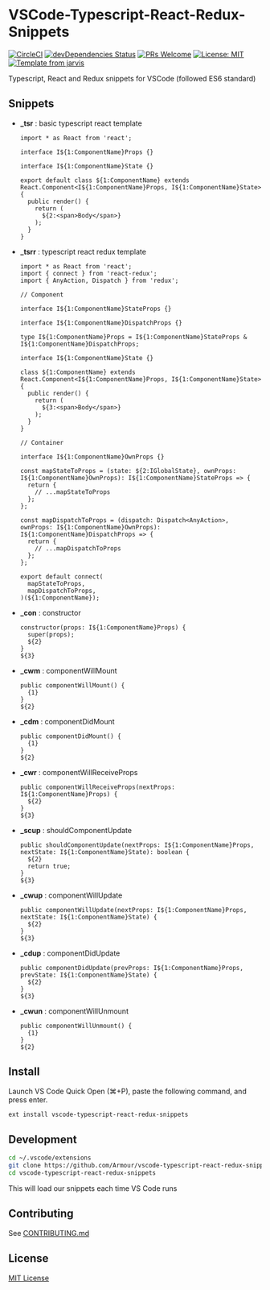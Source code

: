 # VSCode-Typescript-React-Redux-Snippets

[![CircleCI](https://circleci.com/gh/Armour/vscode-typescript-react-redux-snippets/tree/master.png?style=shield)](https://circleci.com/gh/Armour/vscode-typescript-react-redux-snippets/tree/master)
[![devDependencies Status](https://david-dm.org/Armour/vscode-typescript-react-redux-snippets/dev-status.png)](https://david-dm.org/Armour/vscode-typescript-react-redux-snippets?type=dev)
[![PRs Welcome](https://img.shields.io/badge/PRs-welcome-brightgreen.png?style=flat)](http://makeapullrequest.com)
[![License: MIT](https://img.shields.io/badge/License-MIT-blue.png)](https://opensource.org/licenses/MIT)
[![Template from jarvis](https://img.shields.io/badge/Hi-Jarvis-ff69b4.png)](https://github.com/Armour/Jarvis)

Typescript, React and Redux snippets for VSCode (followed ES6 standard)

## Snippets

* **_tsr** : basic typescript react template

  ```tsx
  import * as React from 'react';

  interface I${1:ComponentName}Props {}

  interface I${1:ComponentName}State {}

  export default class ${1:ComponentName} extends React.Component<I${1:ComponentName}Props, I${1:ComponentName}State> {
    public render() {
      return (
        ${2:<span>Body</span>}
      );
    }
  }
  ```

* **_tsrr** : typescript react redux template

  ```tsx
  import * as React from 'react';
  import { connect } from 'react-redux';
  import { AnyAction, Dispatch } from 'redux';

  // Component

  interface I${1:ComponentName}StateProps {}

  interface I${1:ComponentName}DispatchProps {}

  type I${1:ComponentName}Props = I${1:ComponentName}StateProps & I${1:ComponentName}DispatchProps;

  interface I${1:ComponentName}State {}

  class ${1:ComponentName} extends React.Component<I${1:ComponentName}Props, I${1:ComponentName}State> {
    public render() {
      return (
        ${3:<span>Body</span>}
      );
    }
  }

  // Container

  interface I${1:ComponentName}OwnProps {}

  const mapStateToProps = (state: ${2:IGlobalState}, ownProps: I${1:ComponentName}OwnProps): I${1:ComponentName}StateProps => {
    return {
      // ...mapStateToProps
    };
  };

  const mapDispatchToProps = (dispatch: Dispatch<AnyAction>, ownProps: I${1:ComponentName}OwnProps): I${1:ComponentName}DispatchProps => {
    return {
      // ...mapDispatchToProps
    };
  };

  export default connect(
    mapStateToProps,
    mapDispatchToProps,
  )(${1:ComponentName});
  ```

* **_con** : constructor

  ```tsx
  constructor(props: I${1:ComponentName}Props) {
    super(props);
    ${2}
  }
  ${3}
  ```

* **_cwm** : componentWillMount

  ```tsx
  public componentWillMount() {
    {1}
  }
  ${2}
  ```

* **_cdm** : componentDidMount

  ```tsx
  public componentDidMount() {
    {1}
  }
  ${2}
  ```

* **_cwr** : componentWillReceiveProps

  ```tsx
  public componentWillReceiveProps(nextProps: I${1:ComponentName}Props) {
    ${2}
  }
  ${3}
  ```

* **_scup** : shouldComponentUpdate

  ```tsx
  public shouldComponentUpdate(nextProps: I${1:ComponentName}Props, nextState: I${1:ComponentName}State): boolean {
    ${2}
    return true;
  }
  ${3}
  ```

* **_cwup** : componentWillUpdate

  ```tsx
  public componentWillUpdate(nextProps: I${1:ComponentName}Props, nextState: I${1:ComponentName}State) {
    ${2}
  }
  ${3}
  ```

* **_cdup** : componentDidUpdate

  ```tsx
  public componentDidUpdate(prevProps: I${1:ComponentName}Props, prevState: I${1:ComponentName}State) {
    ${2}
  }
  ${3}
  ```

* **_cwun** : componentWillUnmount

  ```tsx
  public componentWillUnmount() {
    {1}
  }
  ${2}
  ```

## Install

Launch VS Code Quick Open (⌘+P), paste the following command, and press enter.

```bash
ext install vscode-typescript-react-redux-snippets
```

## Development

```bash
cd ~/.vscode/extensions
git clone https://github.com/Armour/vscode-typescript-react-redux-snippets
cd vscode-typescript-react-redux-snippets
```

This will load our snippets each time VS Code runs

## Contributing

See [CONTRIBUTING.md](https://github.com/Armour/vscode-typescript-react-redux-snippets/blob/master/.github/CONTRIBUTING.md)

## License

[MIT License](https://github.com/Armour/vscode-typescript-react-redux-snippets/blob/master/LICENSE)
